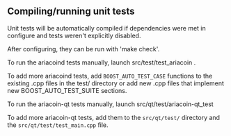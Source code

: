 Compiling/running unit tests
------------------------------------

Unit tests will be automatically compiled if dependencies were met in configure
and tests weren't explicitly disabled.

After configuring, they can be run with 'make check'.

To run the ariacoind tests manually, launch src/test/test_ariacoin .

To add more ariacoind tests, add `BOOST_AUTO_TEST_CASE` functions to the existing
.cpp files in the test/ directory or add new .cpp files that
implement new BOOST_AUTO_TEST_SUITE sections.

To run the ariacoin-qt tests manually, launch src/qt/test/ariacoin-qt_test

To add more ariacoin-qt tests, add them to the `src/qt/test/` directory and
the `src/qt/test/test_main.cpp` file.
